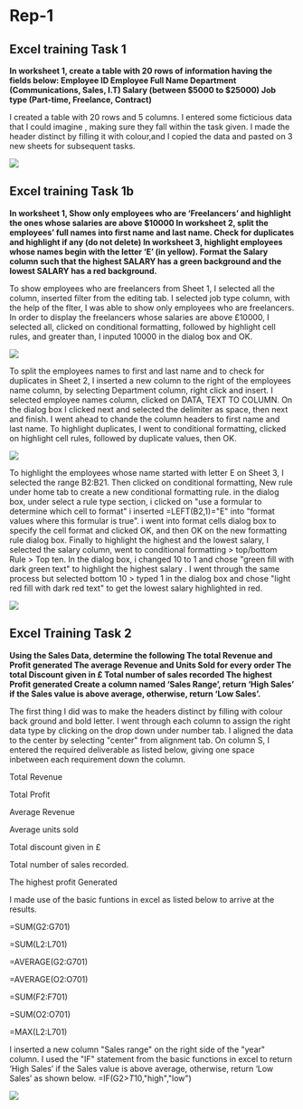 # Rep-1


## Excel training Task 1

**In worksheet 1, create a table with 20 rows of information having the fields below: 
Employee ID
Employee Full Name
Department (Communications, Sales, I.T)
Salary (between $5000 to $25000)
Job type (Part-time, Freelance, Contract)**

I created a table with 20 rows and 5 columns. I entered some ficticious data that I could imagine , making sure they fall within the task given. I made the header distinct by filling it with colour,and I copied the data and pasted on 3 new sheets for subsequent tasks.

![](Sheet_0.PNG)

## Excel training Task 1b

**In worksheet 1, Show only employees who are ‘Freelancers’ and highlight the ones whose salaries are above $10000
In worksheet 2, split the employees’ full names into first name and last name. Check for duplicates and highlight if any (do not delete)
In worksheet 3, highlight employees whose names begin with the letter ‘E’ (in yellow). Format the Salary column such that the highest SALARY has a green background and the lowest SALARY has a red background.**

To show employees who are freelancers from Sheet 1, I selected all the column, inserted filter from the editing tab.  I selected job type column, with the help of the flter, I was able to show only employees who are freelancers. In order to display the freelancers whose salaries are above £10000, I selected all, clicked on conditional formatting, followed by highlight cell rules, and greater than, I inputed 10000 in the dialog box and OK.

![](Sheet_1.PNG)

To split the employees names to first and last name and to check for duplicates in Sheet 2, I inserted a new column to the right of the employees name column, by selecting Department column, right click and insert. I selected employee names column, clicked on DATA, TEXT TO COLUMN. On the dialog box I clicked next and selected the delimiter as space, then next and finish. I went ahead to chande the column headers to first name and last name. To highlight duplicates, I went to conditional formatting, clicked on highlight cell rules, followed by duplicate values, then OK.

![](Sheet_2.PNG)

To highlight the employees whose name started with letter E on Sheet 3, 
I selected the range B2:B21. Then clicked on conditional formatting, New rule under home tab to create a new conditional formatting rule. in the dialog box, under select a rule type section, i clicked on "use a formular to determine which cell to format" i inserted =LEFT(B2,1)="E" into "format values where  this formular is true". i went into format cells dialog box to specify the cell format and clicked OK, and then OK on the new formatting rule dialog box. Finally to highlight the highest and the lowest salary, I selected the salary column, went to conditional formatting > top/bottom Rule > Top ten. In the dialog box, i changed 10 to 1 and chose "green fill with dark green text" to highlight the highest salary . I went through the same process but selected bottom 10 > typed 1 in the dialog box and chose "light red fill with dark red text" to get the lowest salary highlighted in red.

![](Sheet_3.PNG)





## Excel Training Task 2

**Using the Sales Data, determine the following
The total Revenue and Profit generated
The average Revenue and Units Sold for every order
The total Discount given in £
Total number of sales recorded
The highest Profit generated
Create a column named ‘Sales Range’, return ‘High Sales’ if the Sales value is above average, otherwise, return ‘Low Sales’.**


The first thing I did was to make the headers distinct by filling with colour back ground and bold letter.
I went through each column to assign the right data type by clicking on the drop down under number tab.
I aligned the data to the center by selecting "center" from alignment tab.
On column S, I entered the required deliverable as listed below, giving one space inbetween each requirement down the column.

Total Revenue

Total Profit

Average Revenue

Average units sold

Total discount given in £

Total number of sales recorded.

The highest profit Generated

I made use of the basic funtions in excel as listed below to arrive at the results. 

=SUM(G2:G701)

=SUM(L2:L701)

=AVERAGE(G2:G701)

=AVERAGE(O2:O701)

=SUM(F2:F701)

=SUM(O2:O701)

=MAX(L2:L701)


I inserted a new column "Sales range" on the right side of the "year" column.
I used the "IF" statement from the basic functions in excel to return ‘High Sales’ if the Sales value is above average, otherwise, return ‘Low Sales’ as shown below.
=IF(G2>$T$10,"high","low")

![](Sales_data.PNG)







